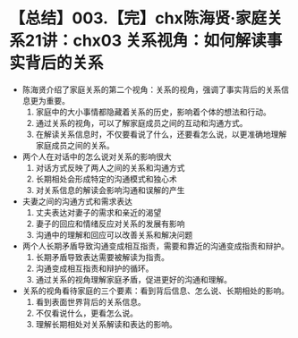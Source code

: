 # 【总结】003.【完】chx陈海贤·家庭关系21讲：chx03 关系视角：如何解读事实背后的关系

-   陈海贤介绍了家庭关系的第二个视角：关系的视角，强调了事实背后的关系信息更为重要。
    1.  家庭中的大小事情都隐藏着关系的历史，影响着个体的想法和行动。
    2.  通过关系的视角，可以了解家庭成员之间的互动和沟通方式。
    3.  在解读关系信息时，不仅要看说了什么，还要看怎么说，以更准确地理解家庭成员之间的关系。
-   两个人在对话中的怎么说对关系的影响很大
    1.  对话方式反映了两人之间的关系和沟通方式
    2.  长期相处会形成特定的沟通模式和独心术
    3.  对关系信息的解读会影响沟通和误解的产生
-   夫妻之间的沟通方式和需求表达
    1.  丈夫表达对妻子的需求和亲近的渴望
    2.  妻子的回应和情绪反应对关系的发展有影响
    3.  沟通中的理解和回应可以改善关系和解决问题
-   两个人长期矛盾导致沟通变成相互指责，需要和靠近的沟通变成指责和辩护。
    1.  长期矛盾导致表达需要被解读为指责。
    2.  沟通变成相互指责和辩护的循环。
    3.  通过关系的视角理解家庭矛盾，促进更好的沟通和理解。
-   关系的视角看待家庭的三个要素：看到背后信息、怎么说、长期相处的影响。
    1.  看到表面世界背后的关系信息。
    2.  不仅看说什么，更看怎么说。
    3.  理解长期相处对关系解读和表达的影响。